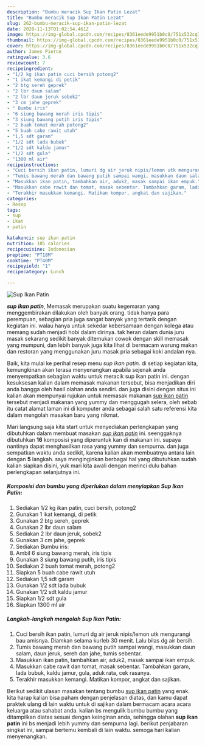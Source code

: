 ```yaml
---
description: "Bumbu meracik Sup Ikan Patin Lezat"
title: "Bumbu meracik Sup Ikan Patin Lezat"
slug: 262-bumbu-meracik-sup-ikan-patin-lezat
date: 2020-11-13T01:02:54.461Z
image: https://img-global.cpcdn.com/recipes/8361eede9951b0c0/751x532cq70/sup-ikan-patin-foto-resep-utama.jpg
thumbnail: https://img-global.cpcdn.com/recipes/8361eede9951b0c0/751x532cq70/sup-ikan-patin-foto-resep-utama.jpg
cover: https://img-global.cpcdn.com/recipes/8361eede9951b0c0/751x532cq70/sup-ikan-patin-foto-resep-utama.jpg
author: James Pierce
ratingvalue: 3.6
reviewcount: 7
recipeingredient:
- "1/2 kg ikan patin cuci bersih potong2"
- "1 ikat kemangi di petik"
- "2 btg sereh geprek"
- "2 lbr daun salam"
- "2 lbr daun jeruk sobek2"
- "3 cm jahe geprek"
- " Bumbu iris"
- "6 siung bawang merah iris tipis"
- "3 siung bawang putih iris tipis"
- "2 buah tomat merah potong2"
- "5 buah cabe rawit utuh"
- "1,5 sdt garam"
- "1/2 sdt lada bubuk"
- "1/2 sdt kaldu jamur"
- "1/2 sdt gula"
- "1300 ml air"
recipeinstructions:
- "Cuci bersih ikan patin, lumuri dg air jeruk nipis/lemon utk mengurangi bau amisnya. Diamkan selama kurleb 30 menit. Lalu bilas dg air bersih."
- "Tumis bawang merah dan bawang putih sampai wangi, masukkan daun salam, daun jeruk, sereh dan jahe, tumis sebentar."
- "Masukkan ikan patin, tambahkan air, aduk2, masak sampai ikan empuk."
- "Masukkan cabe rawit dan tomat, masak sebentar. Tambahkan garam, lada bubuk, kaldu jamur, gula, aduk rata, cek rasanya."
- "Terakhir masukkan kemangi. Matikan kompor, angkat dan sajikan."
categories:
- Resep
tags:
- sup
- ikan
- patin

katakunci: sup ikan patin 
nutrition: 105 calories
recipecuisine: Indonesian
preptime: "PT18M"
cooktime: "PT40M"
recipeyield: "1"
recipecategory: Lunch

---
```



![Sup Ikan Patin](https://img-global.cpcdn.com/recipes/8361eede9951b0c0/751x532cq70/sup-ikan-patin-foto-resep-utama.jpg)

<b><i>sup ikan patin</i></b>, Memasak merupakan suatu kegemaran yang menggembirakan dilakukan oleh banyak orang. tidak hanya para perempuan, sebagian pria juga sangat banyak yang tertarik dengan kegiatan ini. walau hanya untuk sekedar kebersamaan dengan kolega atau memang sudah menjadi hobi dalam dirinya. tak heran dalam dunia juru masak sekarang sedikit banyak ditemukan cowok dengan skill memasak yang mumpuni, dan lebih banyak juga kita lihat di bermacam warung makan dan restoran yang menggunakan juru masak pria sebagai koki andalan nya.



Baik, kita mulai ke perihal resep menu <i>sup ikan patin</i>. di setiap kegiatan kita, kemungkinan akan terasa menyenangkan apabila sejenak anda menyempatkan sebagian waktu untuk meracik sup ikan patin ini. dengan kesuksesan kalian dalam memasak makanan tersebut, bisa menjadikan diri anda bangga oleh hasil olahan anda sendiri. dan juga disini dengan situs ini kalian akan mempunyai rujukan untuk memasak makanan <u>sup ikan patin</u> tersebut menjadi makanan yang yummy dan menggugah selera, oleh sebab itu catat alamat laman ini di komputer anda sebagai salah satu referensi kita dalam mengolah masakan baru yang nikmat.


Mari langsung saja kita start untuk menyediakan perlengkapan yang dibutuhkan dalam membuat masakan <u><i>sup ikan patin</i></u> ini. seenggaknya dibutuhkan <b>16</b> komposisi yang diperuntuk kan di makanan ini. supaya nantinya dapat menghasilkan rasa yang yummy dan sempurna. dan juga sempatkan waktu anda sedikit, karena kalian akan membuatnya antara lain dengan <b>5</b> langkah. saya menginginkan berbagai hal yang dibutuhkan sudah kalian siapkan disini, yuk mari kita awali dengan merinci dulu bahan perlengkapan selanjutnya ini.

<!--inarticleads1-->

##### Komposisi dan bumbu yang diperlukan dalam menyiapkan Sup Ikan Patin:

1. Sediakan 1/2 kg ikan patin, cuci bersih, potong2
1. Gunakan 1 ikat kemangi, di petik
1. Gunakan 2 btg sereh, geprek
1. Gunakan 2 lbr daun salam
1. Sediakan 2 lbr daun jeruk, sobek2
1. Gunakan 3 cm jahe, geprek
1. Sediakan  Bumbu iris:
1. Ambil 6 siung bawang merah, iris tipis
1. Gunakan 3 siung bawang putih, iris tipis
1. Sediakan 2 buah tomat merah, potong2
1. Siapkan 5 buah cabe rawit utuh
1. Sediakan 1,5 sdt garam
1. Gunakan 1/2 sdt lada bubuk
1. Gunakan 1/2 sdt kaldu jamur
1. Siapkan 1/2 sdt gula
1. Siapkan 1300 ml air




<!--inarticleads2-->

##### Langkah-langkah mengolah Sup Ikan Patin:

1. Cuci bersih ikan patin, lumuri dg air jeruk nipis/lemon utk mengurangi bau amisnya. Diamkan selama kurleb 30 menit. Lalu bilas dg air bersih.
1. Tumis bawang merah dan bawang putih sampai wangi, masukkan daun salam, daun jeruk, sereh dan jahe, tumis sebentar.
1. Masukkan ikan patin, tambahkan air, aduk2, masak sampai ikan empuk.
1. Masukkan cabe rawit dan tomat, masak sebentar. Tambahkan garam, lada bubuk, kaldu jamur, gula, aduk rata, cek rasanya.
1. Terakhir masukkan kemangi. Matikan kompor, angkat dan sajikan.




Berikut sedikit ulasan masakan tentang bumbu <u>sup ikan patin</u> yang enak. kita harap kalian bisa paham dengan penjelasan diatas, dan kamu dapat praktek ulang di lain waktu untuk di sajikan dalam bermacam acara acara keluarga atau sahabat anda. kalian bs mengulik bumbu bumbu yang ditampilkan diatas sesuai dengan keinginan anda, sehingga olahan <b>sup ikan patin</b> ini bs menjadi lebih yummy dan sempurna lagi. berikut penjabaran singkat ini, sampai bertemu kembali di lain waktu. semoga hari kalian menyenangkan.
